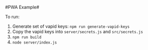 #PWA Example#

To run:
1. Generate set of vapid keys: `npm run generate-vapid-keys`
1. Copy the vapid keys into `server/secrets.js` and `src/secrets.js`
1. `npm run build`
1. `node server/index.js`